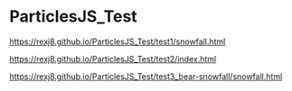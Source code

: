 # ParticlesJS_Test

https://rexj8.github.io/ParticlesJS_Test/test1/snowfall.html

https://rexj8.github.io/ParticlesJS_Test/test2/index.html

https://rexj8.github.io/ParticlesJS_Test/test3_bear-snowfall/snowfall.html
